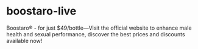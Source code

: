 # boostaro-live
Boostaro® - for just $49/bottle—Visit the official website to enhance male health and sexual performance, discover the best prices and discounts available now!
